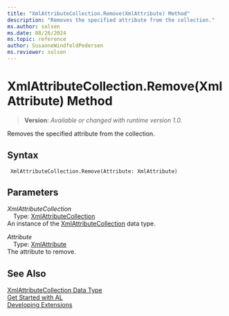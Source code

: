 ```yaml
---
title: "XmlAttributeCollection.Remove(XmlAttribute) Method"
description: "Removes the specified attribute from the collection."
ms.author: solsen
ms.date: 08/26/2024
ms.topic: reference
author: SusanneWindfeldPedersen
ms.reviewer: solsen
---
```

[//]: # (START>DO_NOT_EDIT)
[//]: # (IMPORTANT:Do not edit any of the content between here and the END>DO_NOT_EDIT.)
[//]: # (Any modifications should be made in the .xml files in the ModernDev repo.)
# XmlAttributeCollection.Remove(XmlAttribute) Method
> **Version**: _Available or changed with runtime version 1.0._

Removes the specified attribute from the collection.


## Syntax
```AL
 XmlAttributeCollection.Remove(Attribute: XmlAttribute)
```
## Parameters
*XmlAttributeCollection*  
&emsp;Type: [XmlAttributeCollection](xmlattributecollection-data-type.md)  
An instance of the [XmlAttributeCollection](xmlattributecollection-data-type.md) data type.  

*Attribute*  
&emsp;Type: [XmlAttribute](../xmlattribute/xmlattribute-data-type.md)  
The attribute to remove.  



[//]: # (IMPORTANT: END>DO_NOT_EDIT)
## See Also
[XmlAttributeCollection Data Type](xmlattributecollection-data-type.md)  
[Get Started with AL](../../devenv-get-started.md)  
[Developing Extensions](../../devenv-dev-overview.md)